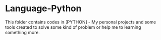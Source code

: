 # Language-Python

This folder contains codes in [PYTHON] - My personal projects and some tools created to solve some kind of problem or help me to learning something more.
